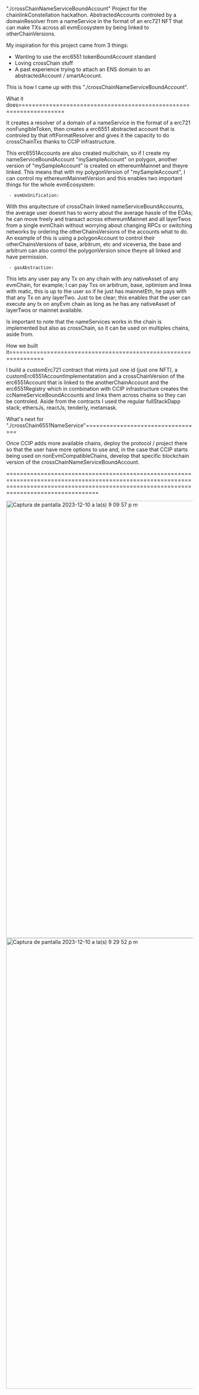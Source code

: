 "./crossChainNameServiceBoundAccount"
Project for the chainlinkConstellation hackathon.
AbstractedAccounts controled by a domainResolver from a nameService in the format of an erc721 NFT that can make TXs across all evmEcosystem by being linked to otherChainVersions.


My inspiration for this project came from 3 things:
- Wanting to use the erc6551 tokenBoundAccount standard
- Loving crossChain stuff
- A past experience trying to attach an ENS domain to an abstractedAccount / smartAcocunt.

This is how I came up with this "./crossChainNameServiceBoundAccount".


What it does===================================================================


It creates a resolver of a domain of a nameService in the format of a erc721 nonFungibleToken, then creates a erc6551 abstracted account that is controled by that nftFormatResolver and gives it the capacity to do crossChainTxs thanks to CCIP infrastructure. 

This erc6551Accounts are also created multichain, so if I create my nameServiceBoundAccount "mySampleAccount" on polygon, another version of "mySampleAccount" is created on ethereumMainnet and theyre linked. This means that with my polygonVersion of "mySampleAccount", I can control my ethereumMainnetVersion and this enables two important things for the whole evmEcosystem:

     - evmUxUnification:
With this arquitecture of crossChain linked nameServiceBoundAccounts, the average user doesnt has to worry about the average hassle of the EOAs; he can move freely and transact across ethereumMainnet and all layerTwos from a single evmChain without worrying about changing RPCs or switching networks by ordering the otherChainsVersions of the accounts what to do. An example of this is using a polygonAccount to control their otherChainsVersions of base, arbitrum, etc and viceversa, the base and arbitrum can also control the polygonVersion since theyre all linked and have permission.

     - gasAbstraction:
This lets any user pay any Tx on any chain with any nativeAsset of any evmChain, for example; I can pay Txs on arbitrum, base, optimism and linea with matic, this is up to the user so if he just has mainnetEth, he pays with that any Tx on any layerTwo. 
Just to be clear; this enables that the user can execute any tx on anyEvm chain as long as he has any nativeAsset of layerTwos or mainnet available.

Is important to note that the nameServices works in the chain is implemented but also as crossChain, so it can be used on multiples chains, aside from.



How we built it================================================================


I build a customErc721 contract that mints just one id (just one NFT), a customErc6551AccountImplementatation and a crossChainVersion of the erc6551Account that is linked to the anotherChainAccount and the erc6551Registry which in combination with CCIP infrastructure creates the ccNameServiceBoundAccounts and links them across chains so they can be controled.
Aside from the contracts I used the regular fullStackDapp stack; ethersJs, reactJs, tenderly, metamask.



What's next for "./crossChain6551NameService"==================================


Once CCIP adds more available chains, deploy the protocol / project there so that the user have more options to use and, in the case that CCIP starts being used on nonEvmCompatibleChains, develop that specific blockchain version of the crossChainNameServiceBoundAccount.




=============================================================================================================================================================================================


<img width="1180" alt="Captura de pantalla 2023-12-10 a la(s) 9 09 57 p m" src="https://github.com/Kanoopz/-.-crossChainNameServiceBoundAccounts-/assets/43384993/d5b8bc8f-786a-4e00-ab46-7b43b94c6908">




<img width="1217" alt="Captura de pantalla 2023-12-10 a la(s) 9 29 52 p m" src="https://github.com/Kanoopz/-.-crossChainNameServiceBoundAccounts-/assets/43384993/ecd34135-8d6d-4bc5-8e85-26ffa9cde596">




